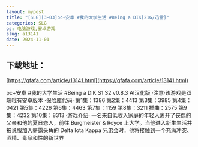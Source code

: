 ```yaml
---
layout: mypost
title: "[SLG][3-03]pc+安卓 #我的大学生活 #Being a DIK[21G/迅雷]"
categories: SLG
os: 电脑游戏,安卓游戏
slug: a13141
date: 2024-11-01
---
```


## 下载地址：

[https://qfafa.com/article/13141.html](https://qfafa.com/article/13141.html)

pc+安卓 #我的大学生活 #Being a DIK 
S1 S2 v0.8.3 AI汉化版
·注意·该游戏是双端哦有安卓版本
·保险库代码·
第1集：1386
第2集：4413
第3集：3985
第4集：0421
第5集：4226
第6集：4463
第7集：1159
第8集：3211
插曲：2575
第9集：4232
第10集：8313
·游戏介绍·
一名来自低收入家庭的年轻人离开了丧偶的父亲和他的夏日恋人，前往 Burgmeister &amp; Royce 上大学。当他进入新生生活并被说服加入崭露头角的 Delta Iota Kappa 兄弟会时，他将接触到一个充满冲突、酒精、毒品和性的新世界